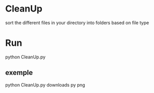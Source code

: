 # CleanUp
sort the different files in your directory into folders based on file type

# Run 
python CleanUp.py <actual-repertory> <extension> <extension>

## exemple 
python  CleanUp.py  downloads  py  png 
